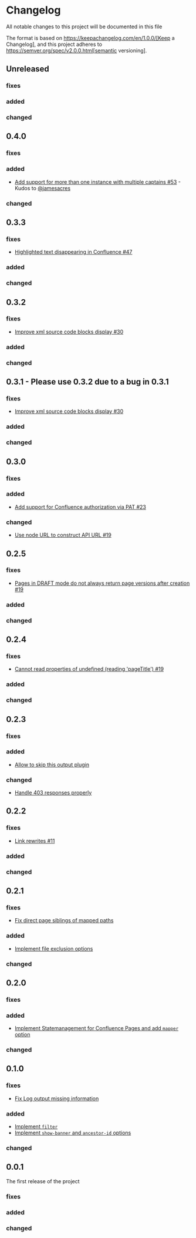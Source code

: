 # Changelog

All notable changes to this project will be documented in this file

The format is based on https://keepachangelog.com/en/1.0.0/[Keep a Changelog],
and this project adheres to https://semver.org/spec/v2.0.0.html[semantic versioning].

## Unreleased

### fixes

### added

### changed

## 0.4.0

### fixes

### added

- [Add support for more than one instance with multiple captains #53](https://github.com/PacoVK/antora-confluence/pull/53) - Kudos to [@jamesacres](https://github.com/jamesacres)

### changed

## 0.3.3

### fixes

- [Highlighted text disappearing in Confluence #47](https://github.com/PacoVK/antora-confluence/pull/47)

### added

### changed

## 0.3.2

### fixes

- [Improve xml source code blocks display #30](https://github.com/PacoVK/antora-confluence/issues/30)

### added

### changed

## 0.3.1 - Please use 0.3.2 due to a bug in 0.3.1

### fixes

- [Improve xml source code blocks display #30](https://github.com/PacoVK/antora-confluence/issues/30)

### added

### changed

## 0.3.0

### fixes

### added

- [Add support for Confluence authorization via PAT #23](https://github.com/PacoVK/antora-confluence/issues/23)

### changed

- [Use node URL to construct API URL #19](https://github.com/PacoVK/antora-confluence/issues/19)

## 0.2.5

### fixes

- [Pages in DRAFT mode do not always return page versions after creation #19](https://github.com/PacoVK/antora-confluence/issues/19)

### added

### changed

## 0.2.4

### fixes

- [Cannot read properties of undefined (reading 'pageTitle') #19](https://github.com/PacoVK/antora-confluence/issues/19)

### added

### changed

## 0.2.3

### fixes

### added

- [Allow to skip this output plugin](https://github.com/PacoVK/antora-confluence/pull/16)

### changed

- [Handle 403 responses properly](https://github.com/PacoVK/antora-confluence/pull/15)

## 0.2.2

### fixes

- [Link rewrites #11](https://github.com/PacoVK/antora-confluence/issues/11)

### added

### changed

## 0.2.1

### fixes

- [Fix direct page siblings of mapped paths](https://github.com/PacoVK/antora-confluence/pull/8)

### added

- [Implement file exclusion options](https://github.com/PacoVK/antora-confluence/pull/9)

### changed

## 0.2.0

### fixes

### added

- [Implement Statemanagement for Confluence Pages and add `mapper` option](https://github.com/PacoVK/antora-confluence/pull/7)

### changed

## 0.1.0

### fixes

- [Fix Log output missing information](https://github.com/PacoVK/antora-confluence/pull/3)

### added

- [Implement `filter`](https://github.com/PacoVK/antora-confluence/pull/4)
- [Implement `show-banner` and `ancestor-id` options](https://github.com/PacoVK/antora-confluence/pull/5)

### changed

## 0.0.1

The first release of the project

### fixes

### added

### changed
